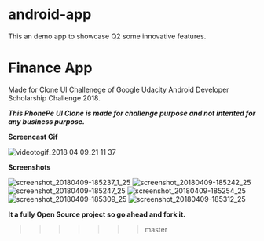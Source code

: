 # android-app
This an demo app to showcase Q2 some innovative features.
# Finance App

Made for Clone UI Challenege of Google Udacity Android Developer Scholarship Challenge 2018. 

**_This PhonePe UI Clone is made for challenge purpose and not intented for any business purpose._**

**Screencast Gif**

![videotogif_2018 04 09_21 11 37](https://user-images.githubusercontent.com/16916934/38507935-7c5125f6-3c3b-11e8-9159-151e8b6f7514.gif)

**Screenshots**

![screenshot_20180409-185237_1_25](https://user-images.githubusercontent.com/16916934/38513152-f0a3c012-3c4a-11e8-9950-b2c0dedf5c4c.png)
![screenshot_20180409-185242_25](https://user-images.githubusercontent.com/16916934/38513153-f0d15c7a-3c4a-11e8-872f-a2cb0715933e.png)
![screenshot_20180409-185247_25](https://user-images.githubusercontent.com/16916934/38513154-f0fe76ce-3c4a-11e8-8a6d-bec87aa6514f.png)
![screenshot_20180409-185254_25](https://user-images.githubusercontent.com/16916934/38513156-f12e42f0-3c4a-11e8-9fad-36638749a937.png)
![screenshot_20180409-185309_25](https://user-images.githubusercontent.com/16916934/38513157-f15b9d0e-3c4a-11e8-892e-b8c229ddab56.png)
![screenshot_20180409-185312_25](https://user-images.githubusercontent.com/16916934/38513158-f18987c8-3c4a-11e8-864f-aaf8ea5c7c7d.png)


**It a fully Open Source project so go ahead and fork it.**

>>>>>>> master
